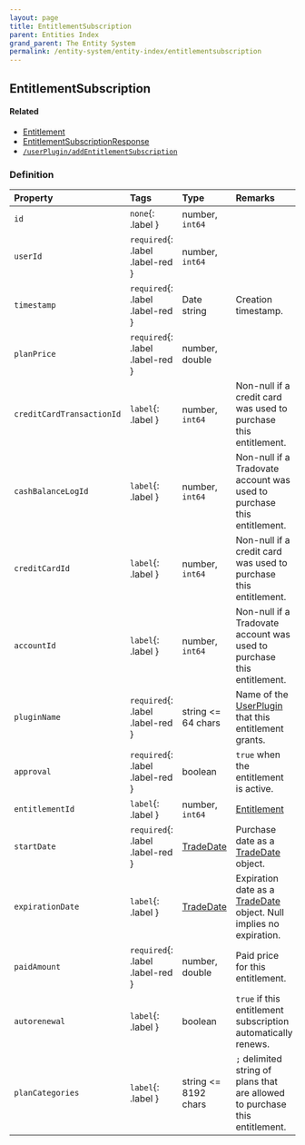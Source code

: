 ```yaml
---
layout: page
title: EntitlementSubscription
parent: Entities Index
grand_parent: The Entity System
permalink: /entity-system/entity-index/entitlementsubscription
---
```


## EntitlementSubscription

#### Related
- [Entitlement]({{site.baseurl}}/entity-system/entity-index/Entitlement)
- [EntitlementSubscriptionResponse]({{site.baseurl}}/entity-system/entity-index/EntitlementSubscriptionResponse)
- [`/userPlugin/addEntitlementSubscription`]({{site.baseurl}}/all-ops/userPlugin/addEntitlementSubscription)


### Definition

| Property | Tags | Type | Remarks
|:---------|:-----|:-----|:-------
| `id` | `none`{: .label } | number, `int64` | 
| `userId` | `required`{: .label .label-red } | number, `int64` | 
| `timestamp` | `required`{: .label .label-red } | Date string | Creation timestamp.
| `planPrice` | `required`{: .label .label-red } | number, double | 
| `creditCardTransactionId` | `label`{: .label } | number, `int64` | Non-null if a credit card was used to purchase this entitlement.
| `cashBalanceLogId` | `label`{: .label } | number, `int64` | Non-null if a Tradovate account was used to purchase this entitlement.
| `creditCardId` | `label`{: .label } | number, `int64` | Non-null if a credit card was used to purchase this entitlement. 
| `accountId` | `label`{: .label } | number, `int64` | Non-null if a Tradovate account was used to purchase this entitlement.
| `pluginName` | `required`{: .label .label-red } | string <= 64 chars | Name of the [UserPlugin]({{site.baseurl}}/entity-system/entity-index/UserPlugin) that this entitlement grants.
| `approval` | `required`{: .label .label-red } | boolean | `true` when the entitlement is active.
| `entitlementId` | `label`{: .label } | number, `int64` | [Entitlement]({{site.baseurl}}/entity-system/entity-index/Entitlement)
| `startDate` | `required`{: .label .label-red } | [TradeDate]({{site.baseurl}}/entity-system/entity-index/TradeDate) | Purchase date as a [TradeDate]({{site.baseurl}}/entity-system/entity-index/TradeDate) object.
| `expirationDate` | `label`{: .label } | [TradeDate]({{site.baseurl}}/entity-system/entity-index/TradeDate) | Expiration date as a [TradeDate]({{site.baseurl}}/entity-system/entity-index/TradeDate) object. Null implies no expiration.
| `paidAmount` | `required`{: .label .label-red } | number, double | Paid price for this entitlement.
| `autorenewal` | `label`{: .label } | boolean | `true` if this entitlement subscription automatically renews.
| `planCategories` | `label`{: .label } | string <= 8192 chars | `;` delimited string of plans that are allowed to purchase this entitlement.